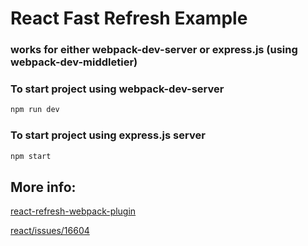 # React Fast Refresh Example
### works for either webpack-dev-server or express.js (using webpack-dev-middletier)

### To start project using webpack-dev-server
```bash
npm run dev
```

### To start project using express.js server
```bash
npm start
```

More info:
---------

[react-refresh-webpack-plugin](https://github.com/pmmmwh/react-refresh-webpack-plugin)

[react/issues/16604](https://github.com/facebook/react/issues/16604#issuecomment-528663101)